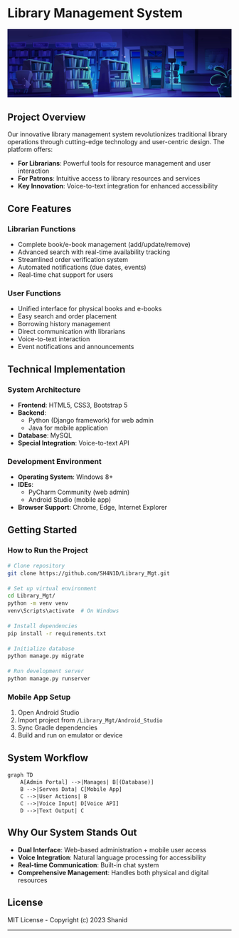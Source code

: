 # Library Management System

![Library System Banner](./Banner/6ae3a156-f99b-4456-8ed5-174b2285d576.jpg)  

## Project Overview

Our innovative library management system revolutionizes traditional library operations through cutting-edge technology and user-centric design. The platform offers:

- **For Librarians**: Powerful tools for resource management and user interaction
- **For Patrons**: Intuitive access to library resources and services
- **Key Innovation**: Voice-to-text integration for enhanced accessibility

## Core Features

### Librarian Functions
- Complete book/e-book management (add/update/remove)
- Advanced search with real-time availability tracking
- Streamlined order verification system
- Automated notifications (due dates, events)
- Real-time chat support for users

### User Functions
- Unified interface for physical books and e-books
- Easy search and order placement
- Borrowing history management
- Direct communication with librarians
- Voice-to-text interaction
- Event notifications and announcements

## Technical Implementation

### System Architecture
- **Frontend**: HTML5, CSS3, Bootstrap 5
- **Backend**: 
  - Python (Django framework) for web admin
  - Java for mobile application
- **Database**: MySQL
- **Special Integration**: Voice-to-text API

### Development Environment
- **Operating System**: Windows 8+
- **IDEs**: 
  - PyCharm Community (web admin)
  - Android Studio (mobile app)
- **Browser Support**: Chrome, Edge, Internet Explorer

## Getting Started

### How to Run the Project
```bash
# Clone repository
git clone https://github.com/SH4N1D/Library_Mgt.git

# Set up virtual environment
cd Library_Mgt/
python -m venv venv
venv\Scripts\activate  # On Windows

# Install dependencies
pip install -r requirements.txt

# Initialize database
python manage.py migrate

# Run development server
python manage.py runserver
```

### Mobile App Setup
1. Open Android Studio
2. Import project from `/Library_Mgt/Android_Studio`
3. Sync Gradle dependencies
4. Build and run on emulator or device

## System Workflow

```mermaid
graph TD
    A[Admin Portal] -->|Manages| B[(Database)]
    B -->|Serves Data| C[Mobile App]
    C -->|User Actions| B
    C -->|Voice Input| D[Voice API]
    D -->|Text Output| C
```

## Why Our System Stands Out

- **Dual Interface**: Web-based administration + mobile user access
- **Voice Integration**: Natural language processing for accessibility
- **Real-time Communication**: Built-in chat system
- **Comprehensive Management**: Handles both physical and digital resources

## License

MIT License - Copyright (c) 2023 Shanid

---
